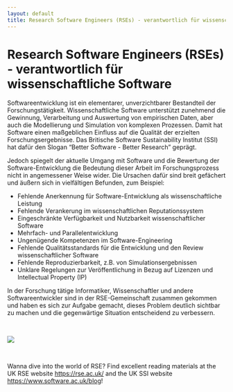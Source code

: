 ```yaml
---
layout: default
title: Research Software Engineers (RSEs) - verantwortlich für wissenschaftliche Software
---        
```


# Research Software Engineers (RSEs) - verantwortlich für wissenschaftliche Software

Softwareentwicklung ist ein elementarer, unverzichtbarer Bestandteil 
der Forschungstätigkeit. Wissenschaftliche Software unterstützt 
zunehmend die Gewinnung, Verarbeitung  und Auswertung von empirischen 
Daten, aber auch die Modellierung und Simulation von komplexen Prozessen. 
Damit hat Software einen maßgeblichen Einfluss auf die Qualität der 
erzielten Forschungsergebnisse. Das Britische Software Sustainability 
Institut (SSI) hat dafür den Slogan “Better Software - Better Research” geprägt.

Jedoch spiegelt der aktuelle Umgang mit Software und die 
Bewertung der Software-Entwicklung die Bedeutung dieser Arbeit 
im Forschungsprozess nicht in angemessener Weise wider. Die Ursachen 
dafür sind breit gefächert und äußern sich in vielfältigen Befunden, zum Beispiel:

- Fehlende Anerkennung für Software-Entwicklung als wissenschaftliche Leistung
- Fehlende Verankerung im wissenschaftlichen Reputationssystem
- Eingeschränkte Verfügbarkeit und Nutzbarkeit wissenschaftlicher Software
- Mehrfach- und Parallelentwicklung
- Ungenügende Kompetenzen im Software-Engineering
- Fehlende Qualitätsstandards für die Entwicklung und den Review wissenschaftlicher Software
- Fehlende Reproduzierbarkeit, z.B. von Simulationsergebnissen
- Unklare Regelungen zur Veröffentlichung in Bezug auf Lizenzen und Intellectual Property (IP)

In der Forschung tätige Informatiker, Wissenschaftler und andere Softwareentwickler 
sind in der RSE-Gemeinschaft zusammen gekommen und haben es sich zur Aufgabe gemacht, 
dieses Problem deutlich sichtbar zu machen und die gegenwärtige Situation 
entscheidend zu verbessern.

<br/>

![](https://www.software.ac.uk/sites/default/files/images/content/BetterSoftwareBetterResearchImage.jpg)

<br/>

Wanna dive into the world of RSE? Find excellent reading materials at the UK RSE website 
<https://rse.ac.uk/> and the UK SSI website <https://www.software.ac.uk/blog>!
